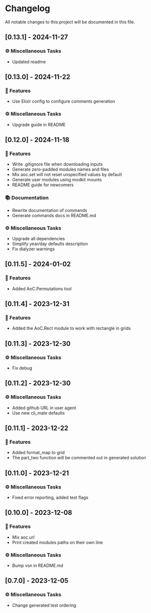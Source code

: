# Changelog

All notable changes to this project will be documented in this file.

## [0.13.1] - 2024-11-27

### ⚙️ Miscellaneous Tasks

- Updated readme

## [0.13.0] - 2024-11-22

### 🚀 Features

- Use Elixir config to configure comments generation

### ⚙️ Miscellaneous Tasks

- Upgrade guide in README

## [0.12.0] - 2024-11-18

### 🚀 Features

- Write .gitignore file when downloading inputs
- Generate zero-padded modules names and files
- Mix aoc.set will not reset unspecified values by default
- Generate user modules using modkit mounts
- README guide for newcomers

### 📚 Documentation

- Rewrite documentation of commands
- Generate commands docs in README.md

### ⚙️ Miscellaneous Tasks

- Upgrade all dependencies
- Simplify year/day defaults description
- Fix dialyzer warnings

## [0.11.5] - 2024-01-02

### 🚀 Features

- Added AoC.Permutations tool

## [0.11.4] - 2023-12-31

### 🚀 Features

- Added the AoC.Rect module to work with rectangle in grids

## [0.11.3] - 2023-12-30

### ⚙️ Miscellaneous Tasks

- Fix debug

## [0.11.2] - 2023-12-30

### ⚙️ Miscellaneous Tasks

- Added github URL in user agent
- Use new cli_mate defaults

## [0.11.1] - 2023-12-22

### 🚀 Features

- Added format_map to grid
- The part_two function will be commented out in generated solution

## [0.11.0] - 2023-12-21

### ⚙️ Miscellaneous Tasks

- Fixed error reporting, added test flags

## [0.10.0] - 2023-12-08

### 🚀 Features

- Mix aoc.url
- Print created modules paths on their own line

### ⚙️ Miscellaneous Tasks

- Bump vsn in README.md

## [0.7.0] - 2023-12-05

### ⚙️ Miscellaneous Tasks

- Change generated test ordering

<!-- generated by git-cliff -->
